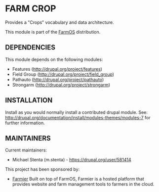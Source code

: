 FARM CROP
=========

Provides a "Crops" vocabulary and data architecture.

This module is part of the [FarmOS](http://drupal.org/project/farm)
distribution.

DEPENDENCIES
------------

This module depends on the following modules:

 * Features (http://drupal.org/project/features)
 * Field Group (http://drupal.org/project/field_group)
 * Pathauto (http://drupal.org/project/pathauto)
 * Strongarm (http://drupal.org/project/strongarm)

INSTALLATION
------------

Install as you would normally install a contributed drupal module. See:
http://drupal.org/documentation/install/modules-themes/modules-7 for further
information.

MAINTAINERS
-----------

Current maintainers:
 * Michael Stenta (m.stenta) - https://drupal.org/user/581414

This project has been sponsored by:
 * [Farmier](http://farmier.com)
   Built on top of FarmOS, Farmier is a hosted platform that provides
   website and farm management tools to farmers in the cloud.
